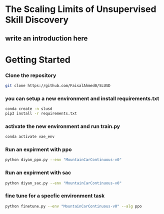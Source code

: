 # The Scaling Limits of Unsupervised Skill Discovery
## write an introduction here

# Getting Started
### Clone the repository

```bash
git clone https://github.com/FaisalAhmed0/SLUSD
```

### you can setup a new environment and install requirements.txt

```bash
conda create -n slusd
pip3 install -r requirements.txt 
```

### activate the new environment and run train.py

```bash
conda activate vae_env
```
### Run an expirment with ppo
```bash
python diyan_ppo.py --env "MountainCarContinuous-v0"
```

### Run an expirment with sac
```bash
python diyan_sac.py --env "MountainCarContinuous-v0"
```

### fine tune for a specfic environment task
```bash
python finetune.py --env "MountainCarContinuous-v0" --alg ppo
```